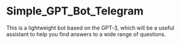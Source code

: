 # Simple_GPT_Bot_Telegram
This is a lightweight bot based on the GPT-3, which will be a useful assistant to help you find answers to a wide range of questions.
